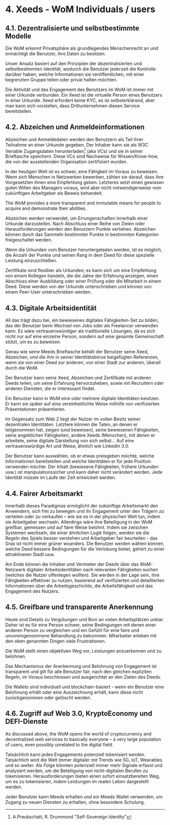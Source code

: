 # 4. Xeeds - WoM Individuals / users

## 4.1. Dezentralisierte und selbstbestimmte Modelle

Die WoM erkennt Privatsphäre als grundlegendes Menschenrecht an und ermächtigt die Benutzer, ihre Daten zu besitzen.

Unser Ansatz basiert auf den Prinzipien der dezentralisierten und selbstbestimmten Identität, wodurch die Benutzer jederzeit die Kontrolle darüber haben, welche Informationen sie veröffentlichen, mit einer begrenzten Gruppe teilen oder privat halten möchten.

Die Aktivität und das Engagement des Benutzers im WoM ist immer mit einer Urkunde verbunden. Ein Xeed ist die virtuelle Person eines Benutzers in einer Urkunde. Xeed erfordert keine KYC, es ist selbsterklärend, aber man kann sich vorstellen, dass Drittunternehmen diesen Service bereitstellen.

## 4.2. Abzeichen und Anmeldeinformationen

Abzeichen und Anmeldedaten werden den Benutzern als Teil ihrer Teilnahme an einer Urkunde gegeben. Der Inhaber kann sie als W3C Veriable Zugangsdaten herunterladen[^7]<sup id="fnref:8"><a href="#fn:8" class="footnote-ref"></a></sup> (aka VCs) und sie in seiner Brieftasche speichern. Diese VCs sind Nachweise für Wissen/Know-how, die von der ausstellenden Organisation zertifiziert wurden.

In der heutigen Welt ist es schwer, eine Fähigkeit im Voraus zu beweisen. Wenn sich Menschen in Netzwerken bewerben, zählen sie darauf, dass ihre Vorgesetzten ihnen eine Empfehlung geben. Letzteres setzt einen gewissen guten Willen des Managers voraus, wird aber nicht notwendigerweise vom zukünftigen Arbeitgeber als Beweis behandelt.

The WoM provides a more transparent and immutable means for people to acquire and demonstrate their abilities.

Abzeichen werden verwendet, um Errungenschaften innerhalb einer Urkunde darzustellen. Nach Abschluss einer Reihe von Zielen oder Herausforderungen werden den Benutzern Punkte verliehen. Abzeichen können durch das Sammeln bestimmter Punkte in bestimmten Kategorien freigeschaltet werden.

Wenn die Urkunden vom Benutzer heruntergeladen werden, ist es möglich, die Anzahl der Punkte und seinen Rang in dem Deed für diese spezielle Leistung einzuschließen.

Zertifikate sind flexibler als Urkunden; es kann sich um eine Empfehlung von einem Kollegen handeln, die die Jahre der Erfahrung anzeigen, einen Abschluss einer Ausbildung oder einer Prüfung oder die Mitarbeit in einem Deed. Diese werden von der Urkunde unterschrieben und können von einem Peer-User unterschrieben werden.

## 4.3. Digitale Arbeitsidentität

All das trägt dazu bei, ein bewiesenes digitales Fähigkeiten-Set zu bilden, das der Benutzer beim Wechsel von Jobs oder als Freelancer verwenden kann. Es wäre vertrauenswürdiger als traditionelle Lösungen, da es sich nicht nur auf eine einzelne Person, sondern auf eine gesamte Gemeinschaft stützt, um es zu beweisen.

Genau wie seine Meeds Brieftasche behält der Benutzer seine Xeed, Abzeichen, und die ihm in seiner Identitätsbörse beigefügten Referenzen, wenn sie von einer Deed zur anderen, von einer Stadt zur anderen, überall durch die WoM.

Der Benutzer kann seine Xeed, Abzeichen und Zertifikate mit anderen Deeds teilen, um seine Erfahrung hervorzuheben, sowie mit Recruitern oder anderen Diensten, die er interessant findet.

Ein Benutzer kann in WoM eine oder mehrere digitale Identitäten besitzen. Er kann sie später auf eine vereinheitlichte Weise mithilfe von verifizierten Präsentationen präsentieren.

Im Gegensatz zum Web 2 liegt der Nutzer im vollen Besitz seiner dezentralen Identitäten. Letztere können die Taten, an denen er teilgenommen hat, zeigen (und beweisen), seine bewiesenen Fähigkeiten, seine angeblichen Fähigkeiten, andere Xeeds (Menschen), mit denen er arbeitete, seine digitale Darstellung von sich selbst... Auf eine vertrauenswürdige Art und Weise, ähnlich wie LinkedIn 3.0.

Der Benutzer kann auswählen, ob er etwas preisgeben möchte, welche Informationen bereitstellen und welche Identitäten er für jede Position verwenden möchte. Der Inhalt (bewiesene Fähigkeiten, frühere Urkunden usw.) ist manipulationssicher und kann daher nicht verändert werden. Jede Identität müsste im Laufe der Zeit entwickelt werden.

## 4.4. Fairer Arbeitsmarkt

Innerhalb dieses Paradigmas ermöglicht der zukünftige Arbeitsmarkt den Anwendern, sich frei zu bewegen und ihr Engagement unter den Trägern zu verteilen oder zu verkaufen – wie sie es in der physischen Welt tun, indem sie Arbeitgeber wechseln. Allerdings wäre ihre Beteiligung in der WoM greifbar, gemessen und auf faire Weise belohnt. Indem sie zwischen Systemen wechseln, die einer ähnlichen Logik folgen, werden sie die Regeln des Spiels besser verstehen und Arbeitgeber fair beurteilen - das Gras ist nicht immer grüner woanders. Die Benutzer werden wählen können, welche Deed bessere Bedingungen für die Verlobung bietet, gehört zu einer attraktiveren Stadt usw.

Am Ende können die Inhaber und Vermieter der Deeds über das WoM-Netzwerk digitaler Arbeitsidentitäten nach relevanten Fähigkeiten suchen (welches die Nutzer offenlegen wollten). Sie werden in der Lage sein, ihre Fähigkeiten effektiver zu nutzen, basierend auf verifizierten und detaillierten Informationen über die Arbeitsgeschichte, die Arbeitsfähigkeit und das Engagement des Nutzers.

## 4.5. Greifbare und transparente Anerkennung

Heute sind Details zu Vergütungen und Boni an vielen Arbeitsplätzen unklar. Daher ist es für eine Person schwer, seine Bedingungen mit denen einer anderen Person zu vergleichen und ein Gefühl für eine faire und unvoreingenommene Behandlung zu bekommen. Mitarbeiter erleben mit den oben genannten Dingen viele Frustrationen.

Die WoM stellt einen objektiven Weg vor, Leistungen anzuerkennen und zu belohnen.

Das Mechanismus der Anerkennung und Belohnung von Engagement ist transparent und gilt für alle Benutzer fair, nach den gleichen expliziten Regeln, im Voraus beschlossen und ausgerichtet an den Zielen des Deeds.

Die Wallets sind individuell und blockchain-basiert - wenn ein Benutzer eine Belohnung erhält oder eine Auszeichnung erhält, kann diese nicht zurückgenommen oder gelöscht werden.

## 4.6. Zugriff auf Web 3.0, KryptoEconomy und DEFI-Dienste

As discussed above, the WoM opens the world of cryptocurrency and decentralized web services to basically everyone – a very large population of users, even possibly unrelated to the digital field.

Tatsächlich kann jedes Engagements potenziell tokenisiert werden. Tatsächlich wird die Welt immer digitaler mit Trends wie 5G, IoT, Wearables und so weiter. Als Folge könnten potenziell immer mehr Signale erfasst und analysiert werden, um die Beteiligung von nicht-digitalen Berufen zu tokenisieren. Herausforderungen bieten einen sofort einsatzbereiten Weg, um es zu tokenisieren, indem Leistungen im realen Leben dargestellt werden.

Jeder Benutzer kann Meeds erhalten und ein Meeds Wallet verwenden, um Zugang zu neuen Diensten zu erhalten, ohne besondere Schulung.

[^7]: A.Preukschatt, R. Drummond "Self-Sovereign Identity"
[^8]: Verifiable Credentials Data Model
